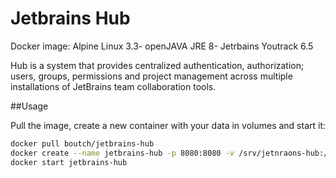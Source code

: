 # Jetbrains Hub
Docker image: Alpine Linux 3.3- openJAVA JRE 8- Jetrbains Youtrack 6.5

Hub is a system that provides centralized authentication, authorization; users, groups, permissions and project management across multiple installations of JetBrains team collaboration tools.

##Usage

Pull the image, create a new container with your data in volumes and start it:

```bash
docker pull boutch/jetbrains-hub
docker create --name jetbrains-hub -p 8080:8080 -v /srv/jetnraons-hub:/var/lib/hub --restart=always boutch/jetbrains-hub
docker start jetbrains-hub
```
